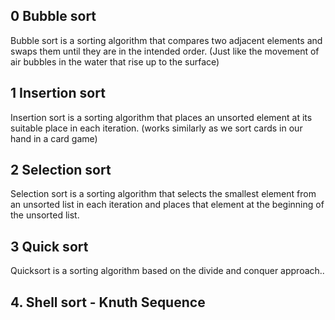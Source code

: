 ## 0 Bubble sort
Bubble sort is a sorting  algorithm that compares two adjacent elements and swaps them until they are in the intended order.
 (Just like the movement of air bubbles in the water that rise up to the surface)

## 1 Insertion sort
Insertion sort is a sorting algorithm that places an unsorted element at its suitable place in each iteration.
(works similarly as we sort cards in our hand in a card game)

## 2 Selection sort
Selection sort is a sorting algorithm that selects the smallest element from an unsorted list in each iteration and places that element at the beginning of the unsorted list.

## 3 Quick sort
Quicksort is a sorting algorithm based on the divide and conquer approach..

## 4. Shell sort - Knuth Sequence
 
